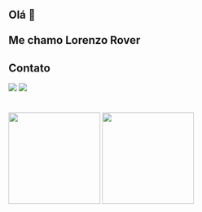 ## Olá 👋 <br><br> Me chamo Lorenzo Rover



## Contato

<div>
<a href = "www.linkedin.com/in/lorenzo-rover" target="_blank"><img loading="lazy" src="https://img.shields.io/badge/linkedin-%230A66C2?style=for-the-badge&logo=linkedin&logoColor=white" target="_blank"></a>
<a href = "mailto:lorenzo.rover66@gmail.com"><img loading="lazy" src="https://img.shields.io/badge/gmail-%23EA4335?style=for-the-badge&logo=gmail&logoColor=white" target="_blank"></a>
</div>

#

<div>
<img height="180em" src="https://github-readme-stats.vercel.app/api/top-langs/?username=lorenzorover&layout=compact&langs_count=7&theme=blue-green"/>
<img height="180em" src="https://github-readme-streak-stats.herokuapp.com/?user=lorenzorover&theme=blue-green"/>
</div>
